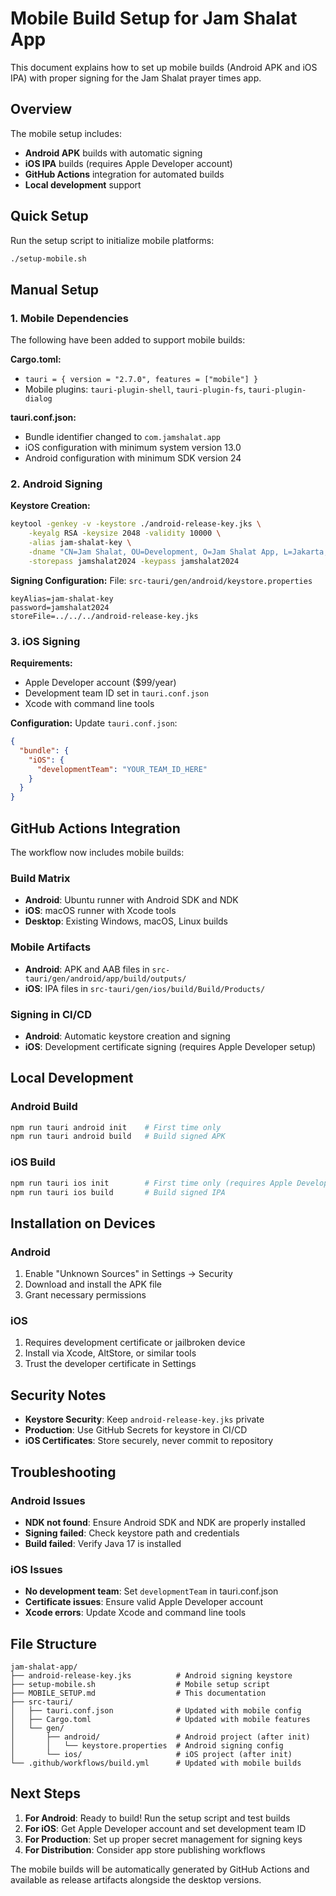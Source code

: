 # Mobile Build Setup for Jam Shalat App

This document explains how to set up mobile builds (Android APK and iOS IPA) with proper signing for the Jam Shalat prayer times app.

## Overview

The mobile setup includes:
- **Android APK** builds with automatic signing
- **iOS IPA** builds (requires Apple Developer account)
- **GitHub Actions** integration for automated builds
- **Local development** support

## Quick Setup

Run the setup script to initialize mobile platforms:

```bash
./setup-mobile.sh
```

## Manual Setup

### 1. Mobile Dependencies

The following have been added to support mobile builds:

**Cargo.toml:**
- `tauri = { version = "2.7.0", features = ["mobile"] }`
- Mobile plugins: `tauri-plugin-shell`, `tauri-plugin-fs`, `tauri-plugin-dialog`

**tauri.conf.json:**
- Bundle identifier changed to `com.jamshalat.app`
- iOS configuration with minimum system version 13.0
- Android configuration with minimum SDK version 24

### 2. Android Signing

**Keystore Creation:**
```bash
keytool -genkey -v -keystore ./android-release-key.jks \
    -keyalg RSA -keysize 2048 -validity 10000 \
    -alias jam-shalat-key \
    -dname "CN=Jam Shalat, OU=Development, O=Jam Shalat App, L=Jakarta, ST=Jakarta, C=ID" \
    -storepass jamshalat2024 -keypass jamshalat2024
```

**Signing Configuration:**
File: `src-tauri/gen/android/keystore.properties`
```properties
keyAlias=jam-shalat-key
password=jamshalat2024
storeFile=../../../android-release-key.jks
```

### 3. iOS Signing

**Requirements:**
- Apple Developer account ($99/year)
- Development team ID set in `tauri.conf.json`
- Xcode with command line tools

**Configuration:**
Update `tauri.conf.json`:
```json
{
  "bundle": {
    "iOS": {
      "developmentTeam": "YOUR_TEAM_ID_HERE"
    }
  }
}
```

## GitHub Actions Integration

The workflow now includes mobile builds:

### Build Matrix
- **Android**: Ubuntu runner with Android SDK and NDK
- **iOS**: macOS runner with Xcode tools
- **Desktop**: Existing Windows, macOS, Linux builds

### Mobile Artifacts
- **Android**: APK and AAB files in `src-tauri/gen/android/app/build/outputs/`
- **iOS**: IPA files in `src-tauri/gen/ios/build/Build/Products/`

### Signing in CI/CD
- **Android**: Automatic keystore creation and signing
- **iOS**: Development certificate signing (requires Apple Developer setup)

## Local Development

### Android Build
```bash
npm run tauri android init    # First time only
npm run tauri android build   # Build signed APK
```

### iOS Build
```bash
npm run tauri ios init        # First time only (requires Apple Developer)
npm run tauri ios build       # Build signed IPA
```

## Installation on Devices

### Android
1. Enable "Unknown Sources" in Settings → Security
2. Download and install the APK file
3. Grant necessary permissions

### iOS
1. Requires development certificate or jailbroken device
2. Install via Xcode, AltStore, or similar tools
3. Trust the developer certificate in Settings

## Security Notes

- **Keystore Security**: Keep `android-release-key.jks` private
- **Production**: Use GitHub Secrets for keystore in CI/CD
- **iOS Certificates**: Store securely, never commit to repository

## Troubleshooting

### Android Issues
- **NDK not found**: Ensure Android SDK and NDK are properly installed
- **Signing failed**: Check keystore path and credentials
- **Build failed**: Verify Java 17 is installed

### iOS Issues
- **No development team**: Set `developmentTeam` in tauri.conf.json
- **Certificate issues**: Ensure valid Apple Developer account
- **Xcode errors**: Update Xcode and command line tools

## File Structure

```
jam-shalat-app/
├── android-release-key.jks          # Android signing keystore
├── setup-mobile.sh                  # Mobile setup script
├── MOBILE_SETUP.md                  # This documentation
├── src-tauri/
│   ├── tauri.conf.json              # Updated with mobile config
│   ├── Cargo.toml                   # Updated with mobile features
│   └── gen/
│       ├── android/                 # Android project (after init)
│       │   └── keystore.properties  # Android signing config
│       └── ios/                     # iOS project (after init)
└── .github/workflows/build.yml      # Updated with mobile builds
```

## Next Steps

1. **For Android**: Ready to build! Run the setup script and test builds
2. **For iOS**: Get Apple Developer account and set development team ID
3. **For Production**: Set up proper secret management for signing keys
4. **For Distribution**: Consider app store publishing workflows

The mobile builds will be automatically generated by GitHub Actions and available as release artifacts alongside the desktop versions.
